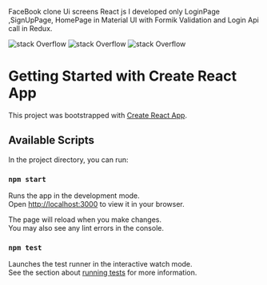FaceBook clone Ui screens React js
I developed only LoginPage ,SignUpPage, HomePage in Material UI with Formik Validation and Login Api call in Redux.

![stack Overflow](https://github.com/ManiMaran001/FaceBook-Mini-Clone-WebApp/blob/main/Screenshots/HomePage.PNG?raw=true)
![stack Overflow](https://github.com/ManiMaran001/FaceBook-Mini-Clone-WebApp/blob/main/Screenshots/HomePage.PNG?raw=true)
![stack Overflow](https://github.com/ManiMaran001/FaceBook-Mini-Clone-WebApp/blob/main/Screenshots/HomePage.PNG?raw=true)



# Getting Started with Create React App

This project was bootstrapped with [Create React App](https://github.com/facebook/create-react-app).

## Available Scripts

In the project directory, you can run:

### `npm start`

Runs the app in the development mode.\
Open [http://localhost:3000](http://localhost:3000) to view it in your browser.

The page will reload when you make changes.\
You may also see any lint errors in the console.

### `npm test`

Launches the test runner in the interactive watch mode.\
See the section about [running tests](https://facebook.github.io/create-react-app/docs/running-tests) for more information.

